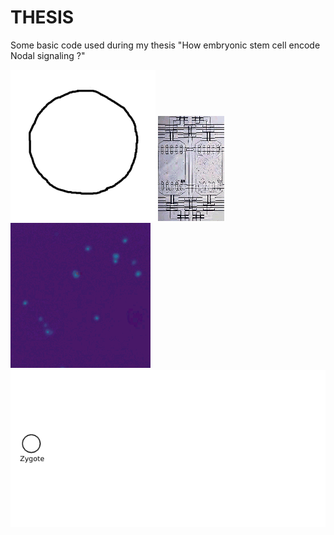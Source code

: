 # THESIS

Some basic code used during my thesis "How embryonic stem cell encode Nodal signaling ?"

![1](/1.gif)
![2](/2.gif)
![3](/3.gif)
![4](/4.gif)

